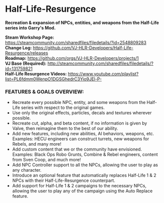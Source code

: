 # Half-Life-Resurgence
**Recreation & expansion of NPCs, entities, and weapons from the Half-Life series into Garry's Mod.**

**Steam Workshop Page:** https://steamcommunity.com/sharedfiles/filedetails/?id=2548809283   
**Change Log:** https://github.com/VJ-HLR-Developers/Half-Life-Resurgence/releases   
**Roadmap:** https://github.com/orgs/VJ-HLR-Developers/projects/1   
**VJ Base (Required):** http://steamcommunity.com/sharedfiles/filedetails/?id=131759821   
**Half-Life Resurgence Videos:** https://www.youtube.com/playlist?list=PL6fdmm0WenpO1DGSGhedrC3Yio9JEl-P-   

### FEATURES & GOALS OVERVIEW:
- Recreate every possible NPC, entity, and some weapons from the Half-Life series with respect to the original games.
- Use only the original effects, particles, decals and textures wherever possible.
- Recreate cut, alpha, and beta content, if no information is given by Valve, then reimagine them to the best of our ability.
- Add new features, including new abilities, AI behaviors, weapons, etc. Examples: HECU engineers can construct turrets, new weapons for Rebels, and many more!
- Add custom content that we or the community have envisioned. Examples: Black Ops Robo Grunts, Combine & Rebel engineers, content from Sven Coop, and much more!
- Add NPC Controller support to all the NPCs, allowing the user to play as any character.
- Introduce an optional feature that automatically replaces Half-Life 1 & 2 NPCs with their Half-Life-Resurgence counterpart.
- Add support for Half-Life 1 & 2 campaigns to the necessary NPCs, allowing the user to play any of the campaign using the Auto Replace feature.
